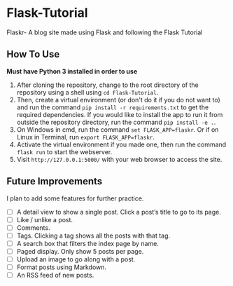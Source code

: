 # Flask-Tutorial
Flaskr- A blog site made using Flask and following the Flask Tutorial

## How To Use
**Must have Python 3 installed in order to use**
1. After cloning the repository, change to the root directory of the repository using a shell using `cd Flask-Tutorial`. 
2. Then, create a virtual environment (or don't do it if you do not want to) and run the command `pip install -r requirements.txt` to get the required dependencies. If you would like to install the app to run it from outside the repository directory, run the command `pip install -e .`. 
3. On Windows in cmd, run the command `set FLASK_APP=flaskr`. Or if on Linux in Terminal, run `export FLASK_APP=flaskr`.
4. Activate the virtual environment if you made one, then run the command `flask run` to start the webserver.
5. Visit `http://127.0.0.1:5000/` with your web browser to access the site.

## Future Improvements
I plan to add some features for further practice.
- [ ] A detail view to show a single post. Click a post’s title to go to its page.
- [ ] Like / unlike a post.
- [ ] Comments.
- [ ] Tags. Clicking a tag shows all the posts with that tag.
- [ ] A search box that filters the index page by name.
- [ ] Paged display. Only show 5 posts per page.
- [ ] Upload an image to go along with a post.
- [ ] Format posts using Markdown.
- [ ] An RSS feed of new posts.
